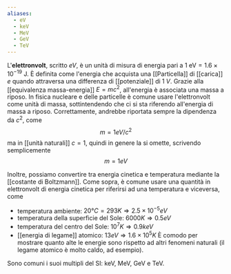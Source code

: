 ```yaml
---
aliases:
  - eV
  - keV
  - MeV
  - GeV
  - TeV
---
```

L'**elettronvolt**, scritto *eV*, è un unità di misura di energia pari a $1\text{ eV}=1.6\times10^{-19}$ J. È definita come l'energia che acquista una [[Particella]] di [[carica]] $e$ quando attraversa una differenza di [[potenziale]] di $1\;V$. Grazie alla [[equivalenza massa-energia]] $E=mc^{2}$, all'energia è associata una massa a riposo. In fisica nucleare e delle particelle è comune usare l'elettronvolt come unità di massa, sottintendendo che ci si sta riferendo all'energia di massa a riposo. Correttamente, andrebbe riportata sempre la dipendenza da $c^{2}$, come
$$m=1 eV/c^{2}$$
ma in [[unità naturali]] $c=1$, quindi in genere la si omette, scrivendo semplicemente
$$m=1eV$$

Inoltre, possiamo convertire tra energia cinetica e temperatura mediante la [[costante di Boltzmann]]. Come sopra, è comune usare una quantità in elettronvolt di energia cinetica per riferirsi ad una temperatura e viceversa, come
- temperatura ambiente: $20°C=293K \Rightarrow 2.5\times10^{-5}eV$
- temperatura della superficie del Sole: $6000K \Rightarrow 0.5eV$
- temperatura del centro del Sole: $10^{7}K \Rightarrow 0.9keV$
- [[energia di legame]] atomico: $13 eV \Rightarrow 1.6\times10^{5}K$
È comodo per mostrare quanto alte le energie sono rispetto ad altri fenomeni naturali (il legame atomico è molto caldo, ad esempio).

Sono comuni i suoi multipli del SI: keV, MeV, GeV e TeV.